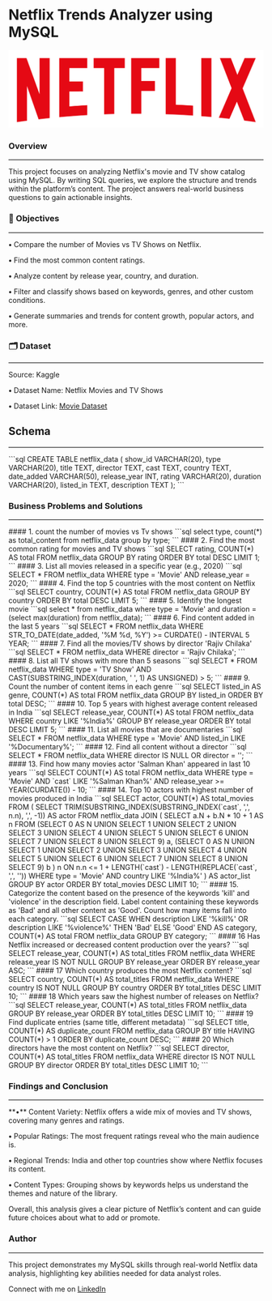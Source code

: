 # Netflix Trends Analyzer using MySQL
![image alt](https://github.com/KumarGosala24/netflix_mysql_project/blob/557b50d8206f6a114740c1e29ba5ef3e78756657/logo.png)


### Overview
<hr style="border: none; border-top: 0.5px solid #ccc;" />

This project focuses on analyzing Netflix's movie and TV show catalog using MySQL. By writing SQL queries, we explore the structure and trends within the platform’s content. The project answers real-world business questions to gain actionable insights.


### 🎯 Objectives
<hr style="border: none; border-top: 0.2px solid #ccc;" />

 **•** Compare the number of Movies vs TV Shows on Netflix.

 **•** Find the most common content ratings.

 **•** Analyze content by release year, country, and duration.

 **•** Filter and classify shows based on keywords, genres, and other custom conditions.

 **•** Generate summaries and trends for content growth, popular actors, and more.


### 🗂️ Dataset
<hr style="border: none; border-top: 0.2px solid #ccc;" />

Source: Kaggle

 **•** Dataset Name: Netflix Movies and TV Shows

 **•** Dataset Link: [Movie Dataset](https://www.kaggle.com/datasets/shivamb/netflix-shows)


## Schema
<hr style="border: none; border-top: 0.2px solid #ccc;" />
```sql
CREATE TABLE netflix_data (
  show_id VARCHAR(20),
  type VARCHAR(20),
  title TEXT,
  director TEXT,
  cast TEXT,
  country TEXT,
  date_added VARCHAR(50),
  release_year INT,
  rating VARCHAR(20),
  duration VARCHAR(20),
  listed_in TEXT,
  description TEXT
);
```

### Business Problems and Solutions
<hr style="border: none; border-top: 0.2px solid #ccc;" />
#### 1. count the number of movies vs Tv shows
```sql
select type, count(*) as total_content
from netflix_data 
group by type;
```
#### 2. Find the most common rating for movies and TV shows
```sql
SELECT rating, COUNT(*) AS total
FROM netflix_data
GROUP BY rating
ORDER BY total DESC
LIMIT 1;
```
#### 3. List all movies released in a specific year (e.g., 2020)
```sql
SELECT *
FROM netflix_data
WHERE type = 'Movie' AND release_year = 2020;
```
#### 4. Find the top 5 countries with the most content on Netflix
```sql
SELECT country, COUNT(*) AS total
FROM netflix_data
GROUP BY country
ORDER BY total DESC
LIMIT 5;
```
#### 5. Identify the longest movie
```sql
select * from netflix_data 
where 
type = 'Movie'
and 
duration = (select max(duration) from netflix_data);
```
#### 6. Find content added in the last 5 years
```sql
SELECT *
FROM netflix_data
WHERE STR_TO_DATE(date_added, '%M %d, %Y') >= CURDATE() - INTERVAL 5 YEAR;
```
#### 7. Find all the movies/TV shows by director 'Rajiv Chilaka'
```sql
SELECT *
FROM netflix_data
WHERE director = 'Rajiv Chilaka'; 
```
#### 8. List all TV shows with more than 5 seasons
```sql
SELECT *
FROM netflix_data
WHERE type = 'TV Show'
  AND CAST(SUBSTRING_INDEX(duration, ' ', 1) AS UNSIGNED) > 5;
  ```
#### 9. Count the number of content items in each genre
```sql
SELECT listed_in AS genre, COUNT(*) AS total
FROM netflix_data
GROUP BY listed_in
ORDER BY total DESC;
```
#### 10. Top 5 years with highest average content released in India
```sql
SELECT release_year, COUNT(*) AS total
FROM netflix_data
WHERE country LIKE '%India%'
GROUP BY release_year
ORDER BY total DESC
LIMIT 5;
```
#### 11. List all movies that are documentaries
```sql
SELECT *
FROM netflix_data
WHERE type = 'Movie' AND listed_in LIKE '%Documentary%';
```
#### 12. Find all content without a director
```sql
SELECT *
FROM netflix_data
WHERE director IS NULL OR director = '';
```
#### 13. Find how many movies actor 'Salman Khan' appeared in last 10 years
```sql
SELECT COUNT(*) AS total
FROM netflix_data
WHERE type = 'Movie'
  AND `cast` LIKE '%Salman Khan%'
  AND release_year >= YEAR(CURDATE()) - 10;
  ```
#### 14. Top 10 actors with highest number of movies produced in India
```sql
SELECT actor, COUNT(*) AS total_movies
FROM (
  SELECT TRIM(SUBSTRING_INDEX(SUBSTRING_INDEX(`cast`, ',', n.n), ',', -1)) AS actor
  FROM netflix_data
  JOIN (
    SELECT a.N + b.N * 10 + 1 AS n
    FROM (SELECT 0 AS N UNION SELECT 1 UNION SELECT 2 UNION SELECT 3 UNION SELECT 4 UNION SELECT 5 UNION SELECT 6 UNION SELECT 7 UNION SELECT 8 UNION SELECT 9) a,
         (SELECT 0 AS N UNION SELECT 1 UNION SELECT 2 UNION SELECT 3 UNION SELECT 4 UNION SELECT 5 UNION SELECT 6 UNION SELECT 7 UNION SELECT 8 UNION SELECT 9) b
  ) n
  ON n.n <= 1 + LENGTH(`cast`) - LENGTH(REPLACE(`cast`, ',', ''))
  WHERE type = 'Movie' AND country LIKE '%India%'
) AS actor_list
GROUP BY actor
ORDER BY total_movies DESC
LIMIT 10;
```
#### 15. Categorize the content based on the presence of the keywords 'kill' and 'violence' in the description field. Label content containing these keywords as 'Bad' and all other content as 'Good'. Count how many items fall into each category.
```sql
SELECT 
  CASE 
    WHEN description LIKE '%kill%' OR description LIKE '%violence%' THEN 'Bad'
    ELSE 'Good'
  END AS category,
  COUNT(*) AS total
FROM netflix_data
GROUP BY category;
```
#### 16 Has Netflix increased or decreased content production over the years?
```sql
SELECT release_year, COUNT(*) AS total_titles
FROM netflix_data
WHERE release_year IS NOT NULL
GROUP BY release_year
ORDER BY release_year ASC;
```
#### 17 Which country produces the most Netflix content?
```sql
SELECT country, COUNT(*) AS total_titles
FROM netflix_data
WHERE country IS NOT NULL
GROUP BY country
ORDER BY total_titles DESC
LIMIT 10;
```
#### 18  Which years saw the highest number of releases on Netflix?
```sql
SELECT release_year, COUNT(*) AS total_titles
FROM netflix_data
GROUP BY release_year
ORDER BY total_titles DESC
LIMIT 10;
```
#### 19 Find duplicate entries (same title, different metadata)
```sql
SELECT title, COUNT(*) AS duplicate_count
FROM netflix_data
GROUP BY title
HAVING COUNT(*) > 1
ORDER BY duplicate_count DESC;
```
#### 20 Which directors have the most content on Netflix?
```sql
SELECT director, COUNT(*) AS total_titles
FROM netflix_data
WHERE director IS NOT NULL
GROUP BY director
ORDER BY total_titles DESC
LIMIT 10;
```

### Findings and Conclusion
<hr style="border: none; border-top: 0.1px solid #ccc;" />
 **•** Content Variety: Netflix offers a wide mix of movies and TV shows, covering many genres and ratings.

 **•** Popular Ratings: The most frequent ratings reveal who the main audience is.

 **•** Regional Trends: India and other top countries show where Netflix focuses its content.

**•** Content Types: Grouping shows by keywords helps us understand the themes and nature of the library.

Overall, this analysis gives a clear picture of Netflix’s content and can guide future choices about what to add or promote.


### Author
<hr style="border: none; border-top: 0.1px solid #ccc;" />
This project demonstrates my MySQL skills through real-world Netflix data analysis, highlighting key abilities needed for data analyst roles.

Connect with me on [LinkedIn](https://www.linkedin.com/in/sowjanya-kumar-gosala/)


























 
